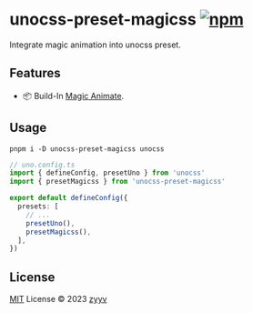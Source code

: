 # unocss-preset-magicss [![npm](https://img.shields.io/npm/v/unocss-preset-magicss)](https://npmjs.com/package/unocss-preset-magicss)

Integrate magic animation into unocss preset.

## Features
- 📦 Build-In [Magic Animate](https://github.com/miniMAC/magic).

## Usage
```shell
pnpm i -D unocss-preset-magicss unocss
```

```ts
// uno.config.ts
import { defineConfig, presetUno } from 'unocss'
import { presetMagicss } from 'unocss-preset-magicss'

export default defineConfig({
  presets: [
    // ...
    presetUno(),
    presetMagicss(),
  ],
})
```

## License

[MIT](./LICENSE) License © 2023 [zyyv](https://github.com/zyyv)
